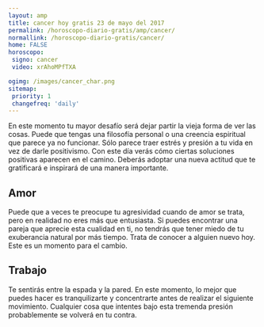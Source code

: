 ```yaml
---
layout: amp
title: cancer hoy gratis 23 de mayo del 2017 
permalink: /horoscopo-diario-gratis/amp/cancer/
normallink: /horoscopo-diario-gratis/cancer/
home: FALSE
horoscopo:
 signo: cancer
 video: xrAhoMPfTXA

ogimg: /images/cancer_char.png
sitemap:
 priority: 1
 changefreq: 'daily'
---
```



En este momento tu mayor desafío será dejar partir la vieja forma de ver las cosas. Puede que tengas una filosofía personal o una creencia espiritual que parece ya no funcionar. Sólo parece traer estrés y presión a tu vida en vez de darle positivismo. Con este día verás cómo ciertas soluciones positivas aparecen en el camino. Deberás adoptar una nueva actitud que te gratificará e inspirará de una manera importante.

## Amor

Puede que a veces te preocupe tu agresividad cuando de amor se trata, pero en realidad no eres más que entusiasta. Si puedes encontrar una pareja que aprecie esta cualidad en ti, no tendrás que tener miedo de tu exuberancia natural por más tiempo. Trata de conocer a alguien nuevo hoy. Este es un momento para el cambio.

## Trabajo

Te sentirás entre la espada y la pared. En este momento, lo mejor que puedes hacer es tranquilizarte y concentrarte antes de realizar el siguiente movimiento. Cualquier cosa que intentes bajo esta tremenda presión probablemente se volverá en tu contra.